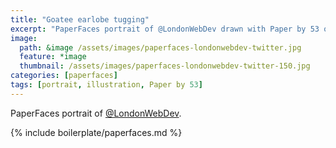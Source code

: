 ```yaml
---
title: "Goatee earlobe tugging"
excerpt: "PaperFaces portrait of @LondonWebDev drawn with Paper by 53 on an iPad."
image: 
  path: &image /assets/images/paperfaces-londonwebdev-twitter.jpg 
  feature: *image
  thumbnail: /assets/images/paperfaces-londonwebdev-twitter-150.jpg
categories: [paperfaces]
tags: [portrait, illustration, Paper by 53]
---
```


PaperFaces portrait of [@LondonWebDev](https://twitter.com/LondonWebDev).

{% include boilerplate/paperfaces.md %}
